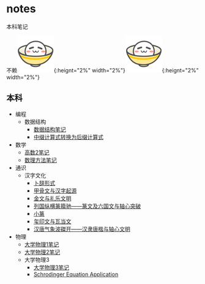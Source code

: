# notes
本科笔记

不赖![汤圆](https://raw.githubusercontent.com/dcldyhb/Freshman-Notes-Image-Host/main/tangyuan.png){:heignt="2%" width="2%"}![汤圆](https://raw.githubusercontent.com/dcldyhb/Freshman-Notes-Image-Host/main/tangyuan.png){:heignt="2%" width="2%"}

## 本科

- 编程
  - 数据结构
    - [数据结构笔记](本科/编程/数据结构/数据结构笔记.md)
    - [中缀计算式转换为后缀计算式](本科/编程/数据结构/中缀计算式转换为后缀计算式.md)
- 数学
  - [高数2笔记](本科/数学/高数2笔记.md)
  - [数理方法笔记](本科/数学/数理方法笔记.md)
- 通识
  - 汉字文化
    - [卜辞形式](本科/通识/汉字文化/卜辞形式.md)
    - [甲骨文与汉字起源](本科/通识/汉字文化/甲骨文与汉字起源.md)
    - [金文与礼乐文明](本科/通识/汉字文化/金文与礼乐文明.md)
    - [列国纵横篆籀驰——篆文及六国文与轴心突破](本科/通识/汉字文化/列国纵横篆籀驰——篆文及六国文与轴心突破.md)
    - [小篆](本科/通识/汉字文化/小篆.md)
    - [玺印文与瓦当文](本科/通识/汉字文化/玺印文与瓦当文.md)
    - [汉唐气象波磔开——汉隶唐楷与轴心文明](本科/通识/汉字文化/汉唐气象波磔开——汉隶唐楷与轴心文明.md)
- 物理
  - [大学物理1笔记](本科/物理/大学物理1笔记.md)
  - [大学物理2笔记](本科/物理/大学物理2笔记.md)
  - 大学物理3
    - [大学物理3笔记](本科/物理/大学物理3/大学物理3笔记.md)
    - [Schrodinger Equation Application](本科/物理/大学物理3/SchrodingerEquationApplication.md)
